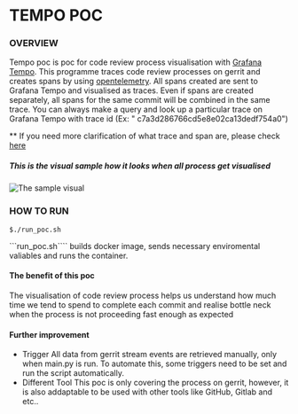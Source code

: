 # TEMPO POC 
### OVERVIEW 
Tempo poc is poc for code review process visualisation with [Grafana Tempo](https://grafana.com/docs/tempo/latest/).
This programme traces code review processes on gerrit and creates spans by using [opentelemetry](https://opentelemetry.io/docs/instrumentation/python/). All spans created are sent to Grafana Tempo and visualised as traces. Even if spans are created separately, all spans for the same commit will be combined in the same trace. 
You can always make a query and look up a particular trace on Grafana Tempo with trace id (Ex: " c7a3d286766cd5e8e02ca13dedf754a0")


** If you need more clarification of what trace and span are, please check [here](https://grafana.com/docs/tempo/latest/getting-started/traces/)

##### This is the visual sample how it looks when all process get visualised 
![The sample visual](https://user-images.githubusercontent.com/114480431/205316264-90e1306d-a086-4ae3-8a2b-5bd9f7698208.png)

### HOW TO RUN 
```shell
$./run_poc.sh 
```
```run_poc.sh```` builds docker image, sends necessary enviromental valiables and runs the container.

#### The benefit of this poc 
The visualisation of code review process helps us understand how much time we tend to spend to complete each commit and realise bottle neck when the process is not proceeding fast enough as expected

#### Further improvement
- Trigger
    All data from gerrit stream events are retrieved manually, only when main.py is run. 
    To automate this, some triggers need to be set and run the script automatically. 
- Different Tool
    This poc is only covering the process on gerrit, however, it is also addaptable to be used with other tools like GitHub, Gitlab and etc.. 
